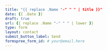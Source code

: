 ```yaml
---
title: "{{ replace .Name "-" " " | title }}"
date: {{ .Date }}
draft: true
url: {{ replace .Name "-" " " | lower }}
type: form
layout: contact
submit_button_label: Send
formspree_form_id: # your@email.here
---
```

